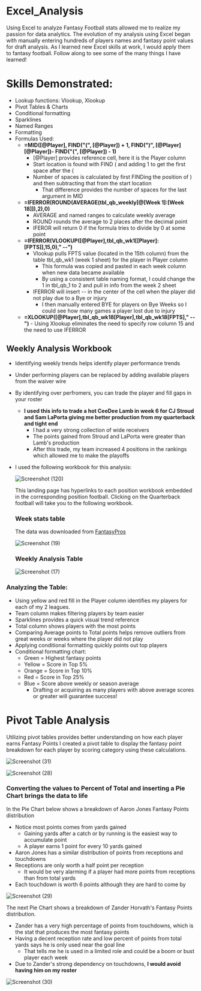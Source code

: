 # Excel_Analysis
Using Excel to analyze Fantasy Football stats allowed me to realize my passion for data analytics.  The evolution of my analysis using Excel began with manually entering hundreds of players names and fantasy point values for draft analysis.  As I learned new Excel skills at work, I would apply them to fantasy football.  Follow along to see some of the many things I have learned!

# Skills Demonstrated:
- Lookup functions: Vlookup, Xlookup
- Pivot Tables & Charts
- Conditional formatting
- Sparklines
- Named Ranges
- Formatting 
- Formulas Used:
  - **=MID([@Player], FIND("(", [@Player]) + 1, FIND(")", [@Player] [@Player])- FIND("(", [@Player]) - 1)**
    - [@Player] provides reference cell, here it is the Player column
    - Start location is found with FIND ( and adding 1 to get the first space after the (
    - Number of spaces is calculated by first FINDing the position of ) and then subtracting that from the start location
        - That difference provides the number of spaces for the last argument in MID
  - **=IFERROR(ROUND(AVERAGE(tbl_qb_weekly[@[Week 1]:[Week 18]]),2),0)**
    - AVERAGE and named ranges to calculate weekly average
    - ROUND rounds the average to 2 places after the decimal point
    - IFEROR will return 0 if the formula tries to divide by 0 at some point
  - **=IFERROR(VLOOKUP([@Player],tbl_qb_wk1[[Player]:[FPTS]],15,0),"         --")**
    - Vlookup pulls FPTS value (located in the 15th column) from the table tbl_qb_wk1 (week 1 sheet) for the player in Player column
        -  This formula was copied and pasted in each week column when new data became available
        -  By using a consistent table naming format, I could change the 1 in tbl_qb_1 to 2 and pull in info from the week 2 sheet
    - IFERROR will insert -- in the center of the cell when the player did not play due to a Bye or injury
        - I then manually entered BYE for players on Bye Weeks so I could see how many games a player lost due to injury
  - **=XLOOKUP([@Player],tbl_qb_wk18[Player],tbl_qb_wk18[FPTS],"          --")**
        - Using Xlookup eliminates the need to specify row column 15 and the need to use IFERROR

## Weekly Analysis Workbook
-  Identifying weekly trends helps identify player performance trends
  - Under performing players can be replaced by adding available players from the waiver wire
  - By identifying over perfromers, you can trade the player and fill gaps in your roster
      - **I used this info to trade a hot CeeDee Lamb in week 6 for CJ Stroud and Sam LaPorta giving me better production from my quarterback and tight end**
          - I had a very strong collection of wide receivers
          - The points gained from Stroud and LaPorta were greater than Lamb's production
          - After this trade, my team increased 4 positions in the rankings which allowed me to make the playoffs
- I used the following workbook for this analysis:
  
  ![Screenshot (120)](https://github.com/bhammy27/Excel_Analysis/assets/154477061/44d71514-602e-452d-ad04-7c19adc643f5)


  This landing page has hyperlinks to each position workbook embedded in the corresponding position football.
  Clicking on the Quarterback football will take you to the following workbook.

  ### Week stats table
  The data was downloaded from [FantasyPros](https://www.fantasypros.com/nfl/stats/qb.php)
  
  
  ![Screenshot (19)](https://github.com/bhammy27/FFdb_Excel_Analysis/assets/154477061/cd9eebcd-4651-4b4a-96b8-b7486e47d15b)

  ### Weekly Analysis Table

  ![Screenshot (17)](https://github.com/bhammy27/FFdb_Excel_Analysis/assets/154477061/6a60a741-4c58-4b0e-88d4-1ef4dd5ebf9b)


### Analyzing the Table:
-  Using yellow and red fill in the Player column identifies my players for each of my 2 leagues.
-  Team column makes filtering players by team easier
-  Sparklines provides a quick visual trend reference
-  Total column shows players with the most points
-  Comparing Average points to Total points helps remove outliers from great weeks or weeks where the player did not play
-  Applying conditional formatting quickly points out top players
-  Conditional formatting chart:
    - Green = Highest fantasy points
    - Yellow = Score in Top 5% 
    - Orange = Score in Top 10%
    - Red = Score in Top 25%
    - Blue = Score above weekly or season average
      - Drafting or acquiring as many players with above average scores or greater will guarantee success!
  # Pivot Table Analysis
  Utilizing pivot tables provides better understanding on how each player earns Fantasy Points
  I created a pivot table to display the fantasy point breakdown for each player by scoring category using these calculations.
  
![Screenshot (31)](https://github.com/bhammy27/FFdb_Excel_Analysis/assets/154477061/30c4adb0-2342-4302-8309-f1ac52cab8ed)

![Screenshot (28)](https://github.com/bhammy27/FFdb_Excel_Analysis/assets/154477061/a044dfd2-f408-4901-8620-7d9f27bb1640)


### **Converting the values to Percent of Total and inserting a Pie Chart brings the data to life**
In the Pie Chart below shows a breakdown of Aaron Jones Fantasy Points distribution 
- Notice most points comes from yards gained
  -  Gaining yards after a catch or by running is the easiest way to accumulate point
  -  A player earns 1 point for every 10 yards gained
-  Aaron Jones has a similar distribution of points from receptions and touchdowns
  -  Receptions are only worth a half point per reception
      -  It would be very alarming if a player had more points from receptions than from total yards
  -  Each touchdown is worth 6 points although they are hard to come by


![Screenshot (29)](https://github.com/bhammy27/FFdb_Excel_Analysis/assets/154477061/5264d1c1-c2f3-4634-95b3-d7434adb66fb)


The next Pie Chart shows a breakdown of Zander Horvath's Fantasy Points distribution.
- Zander has a very high percentage of points from touchdowns, which is the stat that produces the most fantasy points 
- Having a decent reception rate and low percent of points from total yards says he is only used near the goal line
  - That tells me he is used in a limited role and could be a boom or bust player each week
-  Due to Zander's strong dependency on touchdowns, **I would avoid having him on my roster**

  
![Screenshot (30)](https://github.com/bhammy27/FFdb_Excel_Analysis/assets/154477061/e96d1468-0fa8-4def-8834-d25efeca7b60)

  
